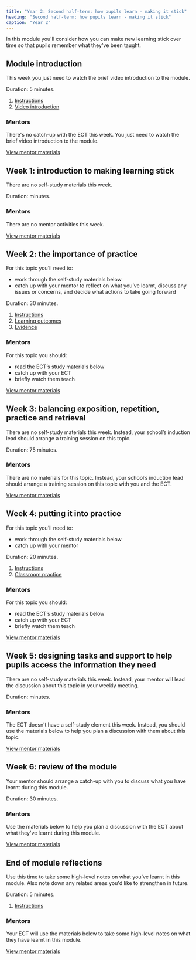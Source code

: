 ```yaml
---
title: "Year 2: Second half-term: how pupils learn - making it stick"
heading: "Second half-term: how pupils learn - making it stick"
caption: "Year 2"
---
```



In this module you'll consider how you can make new learning stick over time so that pupils remember what they've been taught.

## Module introduction

This week you just need to watch the brief video introduction to the module.

Duration: 5 minutes.

1. [Instructions](/education-development-trust/year-2-how-pupils-learn-making-it-stick/intro-ect-instructions)
2. [Video introduction](/education-development-trust/year-2-how-pupils-learn-making-it-stick/intro-ect-video-introduction)

### Mentors

There's no catch-up with the ECT this week. You just need to watch the brief video introduction to the module.

[View mentor materials](/education-development-trust/year-2-how-pupils-learn-making-it-stick/autumn-week-0-mentor-materials)

## Week 1: introduction to making learning stick

 There are no self-study materials this week. 

Duration:  minutes.


### Mentors

There are no mentor activities this week.

[View mentor materials](/education-development-trust/year-2-how-pupils-learn-making-it-stick/autumn-week-1-mentor-materials)

## Week 2: the importance of practice

For this topic you’ll need to:

* work through the self-study materials below
* catch up with your mentor to reflect on what you’ve learnt, discuss any issues or concerns, and decide what actions to take going forward

Duration: 30 minutes.

1. [Instructions](/education-development-trust/year-2-how-pupils-learn-making-it-stick/autumn-week-2-ect-instructions)
2. [Learning outcomes](/education-development-trust/year-2-how-pupils-learn-making-it-stick/autumn-week-2-ect-learning-outcomes)
3. [Evidence](/education-development-trust/year-2-how-pupils-learn-making-it-stick/autumn-week-2-ect-evidence)

### Mentors

For this topic you should:

* read the ECT’s study materials below
* catch up with your ECT 
* briefly watch them teach

[View mentor materials](/education-development-trust/year-2-how-pupils-learn-making-it-stick/autumn-week-2-mentor-materials)

## Week 3: balancing exposition, repetition, practice and retrieval

There are no self-study materials this week. Instead, your school’s induction lead should arrange a training session on this topic. 

Duration: 75 minutes.


### Mentors

There are no materials for this topic. Instead, your school’s induction lead should arrange a training session on this topic with you and the ECT. 

[View mentor materials](/education-development-trust/year-2-how-pupils-learn-making-it-stick/autumn-week-3-mentor-materials)

## Week 4: putting it into practice

For this topic you’ll need to:

* work through the self-study materials below
* catch up with your mentor

Duration: 20 minutes.

1. [Instructions](/education-development-trust/year-2-how-pupils-learn-making-it-stick/autumn-week-4-ect-instructions)
2. [Classroom practice](/education-development-trust/year-2-how-pupils-learn-making-it-stick/autumn-week-4-ect-classroom-practice)

### Mentors

For this topic you should:

* read the ECT’s study materials below
* catch up with your ECT 
* briefly watch them teach

[View mentor materials](/education-development-trust/year-2-how-pupils-learn-making-it-stick/autumn-week-4-mentor-materials)

## Week 5: designing tasks and support to help pupils access the information they need

There are no self-study materials this week. Instead, your mentor will lead the discussion about this topic in your weekly meeting. 

Duration:  minutes.


### Mentors

The ECT doesn’t have a self-study element this week. Instead, you should use the materials below to help you plan a discussion with them about this topic.

[View mentor materials](/education-development-trust/year-2-how-pupils-learn-making-it-stick/autumn-week-5-mentor-materials)

## Week 6: review of the module

Your mentor should arrange a catch-up with you to discuss what you have learnt during this module. 

Duration: 30 minutes.


### Mentors

Use the materials below to help you plan a discussion with the ECT about what they've learnt during this module.

[View mentor materials](/education-development-trust/year-2-how-pupils-learn-making-it-stick/autumn-week-6-mentor-materials)

## End of module reflections

Use this time to take some high-level notes on what you've learnt in this module. Also note down any related areas you'd like to strengthen in future. 

Duration: 5 minutes.

1. [Instructions](/education-development-trust/year-2-how-pupils-learn-making-it-stick/intro-ect-instructions)

### Mentors

Your ECT will use the materials below to take some high-level notes on what they have learnt in this module.

[View mentor materials](/education-development-trust/year-2-how-pupils-learn-making-it-stick/autumn-week-0-mentor-materials)

